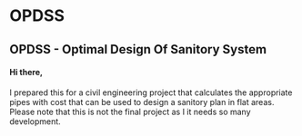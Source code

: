 # OPDSS
<h2>OPDSS - Optimal Design Of Sanitory System</h2>
<h4>Hi there,</h1>
<p>I prepared this for a civil engineering project that calculates the appropriate pipes with cost that can be used to design a sanitory plan in flat areas. Please note that 
  this is not the final project as I it needs so many development.</p>
